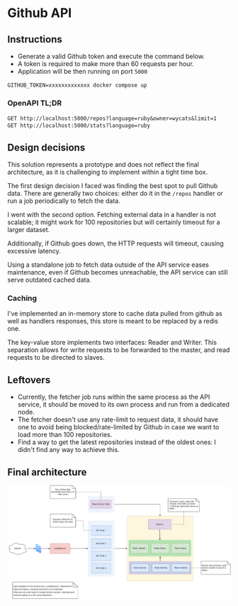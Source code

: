 # Github API

## Instructions

* Generate a valid Github token and execute the command below.
* A token is required to make more than 60 requests per hour.
* Application will be then running on port `5000`

```
GITHUB_TOKEN=xxxxxxxxxxxxx docker compose up
```

### OpenAPI TL;DR
```
GET http://localhost:5000/repos?language=ruby&owner=wycats&limit=1
GET http://localhost:5000/stats?language=ruby
```

## Design decisions

This solution represents a prototype and does not reflect the final architecture, as it is challenging to implement within a tight time box.

The first design decision I faced was finding the best spot to pull Github data. There are generally two choices: either do it in the `/repos` handler or run a job periodically to fetch the data.

I went with the second option. Fetching external data in a handler is not scalable; it might work for 100 repositories but will certainly timeout for a larger dataset.

Additionally, if Github goes down, the HTTP requests will timeout, causing excessive latency.

Using a standalone job to fetch data outside of the API service eases maintenance, even if Github becomes unreachable, the API service can still serve outdated cached data.

### Caching

I've implemented an in-memory store to cache data pulled from github as well as handlers responses, this store is meant to be replaced by a redis one.

The key-value store implements two interfaces: Reader and Writer. This separation allows for write requests to be forwarded to the master, and read requests to be directed to slaves.

## Leftovers

- Currently, the fetcher job runs within the same process as the API service, it should be moved to its own process and run from a dedicated node.
- The fetcher doesn't use any rate-limit to request data, it should have one to avoid being blocked/rate-limited by Github in case we want to load more than 100 repositories.
- Find a way to get the latest repositories instead of the oldest ones: I didn't find any way to achieve this.

## Final architecture

![](architecture.png)